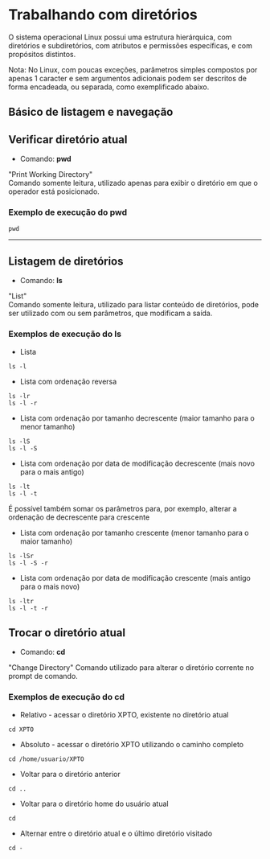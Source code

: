 # Trabalhando com diretórios

O sistema operacional Linux possui uma estrutura hierárquica, com diretórios e subdiretórios, com atributos e permissões específicas, e com propósitos distintos.

Nota: No Linux, com poucas exceções, parâmetros simples compostos por apenas 1 caracter e sem argumentos adicionais podem ser descritos de forma encadeada, ou separada, como exemplificado abaixo.

## Básico de listagem e navegação


## Verificar diretório atual
- Comando: **pwd**

"Print Working Directory"  
Comando somente leitura, utilizado apenas para exibir o diretório em que o operador está posicionado.  

### Exemplo de execução do pwd
```console
pwd
```
---
## Listagem de diretórios

- Comando: **ls**

"List"  
Comando somente leitura, utilizado para listar conteúdo de diretórios, pode ser utilizado com ou sem parâmetros, que modificam a saída.  


### Exemplos de execução do ls

- Lista
```console 
ls -l
```

- Lista com ordenação reversa
```console 
ls -lr 
ls -l -r
```

- Lista com ordenação por tamanho decrescente (maior tamanho para o menor tamanho)
```console 
ls -lS
ls -l -S
```
	
- Lista com ordenação por data de modificação decrescente (mais novo para o mais antigo)
```console 
ls -lt
ls -l -t
```
	
É possível também somar os parâmetros para, por exemplo, alterar a ordenação de decrescente para crescente

- Lista com ordenação por tamanho crescente (menor tamanho para o maior tamanho)
```console 
ls -lSr
ls -l -S -r
```
	
- Lista com ordenação por data de modificação crescente (mais antigo para o mais novo)
```console 
ls -ltr
ls -l -t -r
```


## Trocar o diretório atual

- Comando: **cd**

"Change Directory"
Comando utilizado para alterar o diretório corrente no prompt de comando.

### Exemplos de execução do cd


- Relativo - acessar o diretório XPTO, existente no diretório atual
```console
cd XPTO
```

- Absoluto - acessar o diretório XPTO utilizando o caminho completo
```console
cd /home/usuario/XPTO
```

- Voltar para o diretório anterior
```console
cd ..
```

- Voltar para o diretório home do usuário atual
```console
cd
```

- Alternar entre o diretório atual e o último diretório visitado
```console
cd -
```
